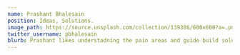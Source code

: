 ```yaml
---
name: Prashant Bhalesain
position: Ideas, Solutions.
image_path: https://source.unsplash.com/collection/139386/600x600?a=.png
twitter_username: pbhalesain
blurb: Prashant likes understadning the pain areas and guide build solutions using technoloty.
---
```

